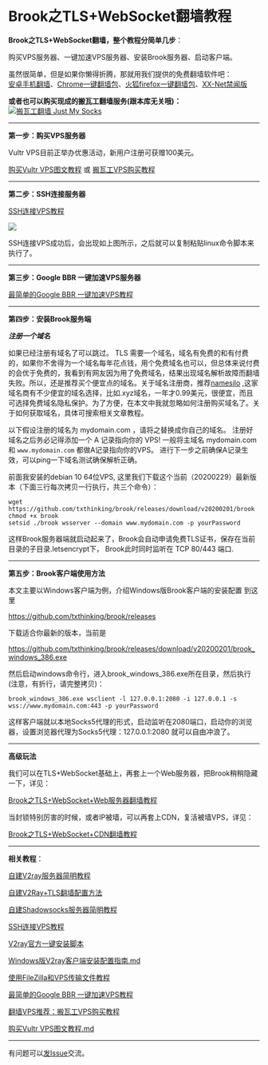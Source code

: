 <h1>Brook之TLS+WebSocket翻墙教程</h1>

**Brook之TLS+WebSocket翻墙，整个教程分简单几步**：

购买VPS服务器、一键加速VPS服务器、安装Brook服务器、启动客户端。

虽然很简单，但是如果你懒得折腾，那就用我们提供的免费翻墙软件吧：<br>
<a href="https://github.com/bannedbook/fanqiang/wiki/%E5%AE%89%E5%8D%93%E7%BF%BB%E5%A2%99%E8%BD%AF%E4%BB%B6">安卓手机翻墙</a>、<a href="https://github.com/bannedbook/fanqiang/wiki/Chrome%E4%B8%80%E9%94%AE%E7%BF%BB%E5%A2%99%E5%8C%85" class="wiki-page-link">Chrome一键翻墙包</a>、<a href="https://github.com/bannedbook/fanqiang/wiki/%E7%81%AB%E7%8B%90firefox%E4%B8%80%E9%94%AE%E7%BF%BB%E5%A2%99%E5%8C%85" class="wiki-page-link">火狐firefox一键翻墙包</a>、<a href="https://github.com/bannedbook/xxjw" class="wiki-page-link">XX-Net禁闻版</a> <br>

<b>或者也可以购买现成的搬瓦工翻墙服务(跟本库无关哦)：</b><br>
<a href="https://github.com/killgcd/justmysocks/blob/master/README.md"><img src="https://raw.githubusercontent.com/killgcd/justmysocks/master/images/bwgss.jpg" alt="搬瓦工翻墙 Just My Socks"></a>

***

**第一步：购买VPS服务器**

Vultr VPS目前正举办优惠活动，新用户注册可获赠100美元。

[购买Vultr VPS图文教程](https://github.com/bannedbook/fanqiang/blob/master/v2ss/%E8%B4%AD%E4%B9%B0Vultr%20VPS%E5%9B%BE%E6%96%87%E6%95%99%E7%A8%8B.md)
或 [搬瓦工VPS购买教程](https://github.com/bannedbook/fanqiang/blob/master/v2ss/%E7%BF%BB%E5%A2%99VPS%E6%8E%A8%E8%8D%90%EF%BC%9A%E6%90%AC%E7%93%A6%E5%B7%A5VPS%E8%B4%AD%E4%B9%B0%E6%95%99%E7%A8%8B.md)

***

**第二步：SSH连接服务器**

[SSH连接VPS教程](https://github.com/bannedbook/fanqiang/blob/master/v2ss/SSH%E8%BF%9E%E6%8E%A5VPS%E6%95%99%E7%A8%8B.md)

![](https://raw.githubusercontent.com/bannedbook/fanqiang/master/v2ss/images/ss/xshell2.png)

SSH连接VPS成功后，会出现如上图所示，之后就可以复制粘贴linux命令脚本来执行了。

***

**第三步：Google BBR 一键加速VPS服务器**

[最简单的Google BBR 一键加速VPS教程](https://github.com/bannedbook/fanqiang/blob/master/v2ss/%E6%9C%80%E7%AE%80%E5%8D%95%E7%9A%84Google%20BBR%20%E4%B8%80%E9%94%AE%E5%8A%A0%E9%80%9FVPS%E6%95%99%E7%A8%8B.md)

***

**第四步：安装Brook服务端**

***注册一个域名***

如果已经注册有域名了可以跳过。
TLS 需要一个域名，域名有免费的和有付费的，如果你不舍得为一个域名每年花点钱，用个免费域名也可以，但总体来说付费的会优于免费的，我看到有网友因为用了免费域名，结果出现域名解析故障而翻墙失败。所以，还是推荐买个便宜点的域名。关于域名注册商，推荐[namesilo](https://www.namesilo.com/register.php?rid=43ac240wm) ,这家域名商有不少便宜的域名选择，比如.xyz域名，一年才0.99美元，很便宜，而且可选择免费域名隐私保护。为了方便，在本文中我就忽略如何注册购买域名了。关于如何获取域名，具体可搜索相关文章教程。

以下假设注册的域名为 mydomain.com ，请将之替换成你自己的域名。
注册好域名之后务必记得添加一个 A 记录指向你的 VPS! 一般将主域名 mydomain.com 和 `www.mydomain.com` 都做A记录指向你的VPS。
进行下一步之前确保A记录生效，可以ping一下域名测试确保解析正确。

前面我安装的debian 10 64位VPS, 这里我们下载这个当前（20200229）最新版本（下面三行每次拷贝一行执行，共三个命令）：

```
wget https://github.com/txthinking/brook/releases/download/v20200201/brook
chmod +x brook
setsid ./brook wsserver --domain www.mydomain.com -p yourPassword
```
这样Brook服务器端就启动起来了，Brook会自动申请免费TLS证书，保存在当前目录的子目录.letsencrypt下， Brook此时同时监听在 TCP 80/443 端口.

***

**第五步：Brook客户端使用方法**

本文主要以Windows客户端为例，介绍Windows版Brook客户端的安装配置
到这里 

https://github.com/txthinking/brook/releases 

下载适合你最新的版本，当前是

https://github.com/txthinking/brook/releases/download/v20200201/brook_windows_386.exe

然后启动windows命令行，进入brook_windows_386.exe所在目录，然后执行(注意，有折行，请完整拷贝)：

`brook_windows_386.exe wsclient -l 127.0.0.1:2080 -i 127.0.0.1 -s wss://www.mydomain.com:443 -p yourPassword`

这样客户端就以本地Socks5代理的形式，启动监听在2080端口，启动你的浏览器，设置浏览器代理为Socks5代理：127.0.0.1:2080 就可以自由冲浪了。

***

**高级玩法**

我们可以在TLS+WebSocket基础上，再套上一个Web服务器，把Brook稍稍隐藏一下，详见：

[Brook之TLS+WebSocket+Web服务器翻墙教程](https://github.com/bannedbook/fanqiang/blob/master/v2ss/Brook%E4%B9%8BTLS%2BWebSocket%2BWeb%E7%BF%BB%E5%A2%99%E6%95%99%E7%A8%8B.md)

当封锁特别厉害的时候，或者IP被墙，可以再套上CDN，复活被墙VPS，详见：

[Brook之TLS+WebSocket+CDN翻墙教程](https://github.com/bannedbook/fanqiang/blob/master/v2ss/Brook%E4%B9%8BTLS+WebSocket+CDN%E7%BF%BB%E5%A2%99%E6%95%99%E7%A8%8B.md)

***

<b>相关教程</b>： 

<a title="自建V2ray服务器简明教程" href="https://github.com/bannedbook/fanqiang/blob/master/v2ss/%E8%87%AA%E5%BB%BAV2ray%E6%9C%8D%E5%8A%A1%E5%99%A8%E7%AE%80%E6%98%8E%E6%95%99%E7%A8%8B.md">自建V2ray服务器简明教程</a>

<a title="自建V2Ray+TLS翻墙配置方法" href="https://github.com/bannedbook/fanqiang/blob/master/v2ss/%E8%87%AA%E5%BB%BAV2Ray%2BTLS%E7%BF%BB%E5%A2%99%E9%85%8D%E7%BD%AE%E6%96%B9%E6%B3%95.md">自建V2Ray+TLS翻墙配置方法</a>

<a title="自建Shadowsocks服务器简明教程" href="https://github.com/bannedbook/fanqiang/blob/master/v2ss/%E8%87%AA%E5%BB%BAShadowsocks%E6%9C%8D%E5%8A%A1%E5%99%A8%E7%AE%80%E6%98%8E%E6%95%99%E7%A8%8B.md">自建Shadowsocks服务器简明教程</a>

<a title="SSH连接VPS教程" href="https://github.com/bannedbook/fanqiang/blob/master/v2ss/SSH%E8%BF%9E%E6%8E%A5VPS%E6%95%99%E7%A8%8B.md">SSH连接VPS教程</a>

<a title="V2ray官方一键安装脚本" href="https://github.com/bannedbook/fanqiang/blob/master/v2ss/V2ray%E5%AE%98%E6%96%B9%E4%B8%80%E9%94%AE%E5%AE%89%E8%A3%85%E8%84%9A%E6%9C%AC.md">V2ray官方一键安装脚本</a>

<a title="Windows版V2ray客户端安装配置指南" href="https://github.com/bannedbook/fanqiang/blob/master/v2ss/Windows%E7%89%88V2ray%E5%AE%A2%E6%88%B7%E7%AB%AF%E5%AE%89%E8%A3%85%E9%85%8D%E7%BD%AE%E6%8C%87%E5%8D%97.md">Windows版V2ray客户端安装配置指南.md</a>

<a title="使用FileZilla和VPS传输文件教程" href="https://github.com/bannedbook/fanqiang/blob/master/v2ss/%E4%BD%BF%E7%94%A8FileZilla%E5%92%8CVPS%E4%BC%A0%E8%BE%93%E6%96%87%E4%BB%B6%E6%95%99%E7%A8%8B.md">使用FileZilla和VPS传输文件教程</a>

<a title="最简单的Google BBR 一键加速VPS教程" href="https://github.com/bannedbook/fanqiang/blob/master/v2ss/%E6%9C%80%E7%AE%80%E5%8D%95%E7%9A%84Google%20BBR%20%E4%B8%80%E9%94%AE%E5%8A%A0%E9%80%9FVPS%E6%95%99%E7%A8%8B.md">最简单的Google BBR 一键加速VPS教程</a>

<a title="翻墙VPS推荐：搬瓦工VPS购买教程" href="https://github.com/bannedbook/fanqiang/blob/master/v2ss/%E7%BF%BB%E5%A2%99VPS%E6%8E%A8%E8%8D%90%EF%BC%9A%E6%90%AC%E7%93%A6%E5%B7%A5VPS%E8%B4%AD%E4%B9%B0%E6%95%99%E7%A8%8B.md">翻墙VPS推荐：搬瓦工VPS购买教程</a>

<a title="购买Vultr VPS图文教程" href="https://github.com/bannedbook/fanqiang/blob/master/v2ss/%E8%B4%AD%E4%B9%B0Vultr%20VPS%E5%9B%BE%E6%96%87%E6%95%99%E7%A8%8B.md">购买Vultr VPS图文教程.md</a>

***

有问题可以<a href="https://github.com/bannedbook/fanqiang/issues">发Issue</a>交流。
